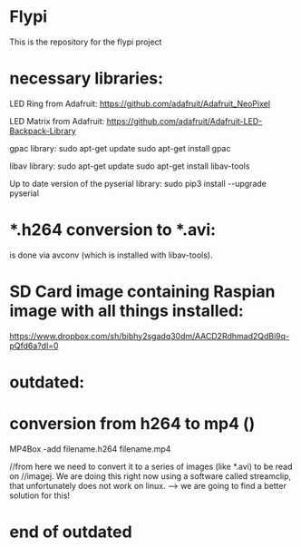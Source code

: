 # Flypi
This is the repository for the flypi project

# necessary libraries:

LED Ring from Adafruit:
https://github.com/adafruit/Adafruit_NeoPixel

LED Matrix from Adafruit:
https://github.com/adafruit/Adafruit-LED-Backpack-Library


gpac library:
sudo apt-get update
sudo apt-get install gpac

libav library:
sudo apt-get update
sudo apt-get install libav-tools

Up to date version of the pyserial library:
sudo pip3 install --upgrade pyserial

# *.h264 conversion to *.avi:
is done via avconv (which is installed with libav-tools).

# SD Card image containing Raspian image with all things installed:
https://www.dropbox.com/sh/bibhy2sgadq30dm/AACD2Rdhmad2QdBi9q-pQfd6a?dl=0

# outdated:
# conversion from h264 to mp4 ()
MP4Box -add filename.h264 filename.mp4

//from here we need to convert it to a series of images (like *.avi) to be read on 
//imagej. We are doing this right now using a software called streamclip, that unfortunately does not work on linux. --> we are going to find a better solution for this!
# end of outdated
